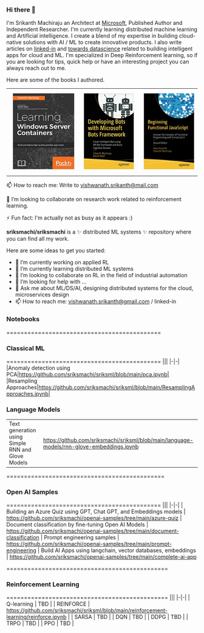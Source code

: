 ### Hi there 👋

I'm Srikanth Machiraju an Architect at [Microsoft](https://www.microsoft.com/en-in), Published Author and Independent Researcher. I'm currently learning distributed machine learning and Artificial intelligence. I create a blend of my expertise in building cloud-native solutions with AI / ML to create innovative products. I also write articles on [linked-in](https://www.linkedin.com/in/vishsrik/) and [towards datascience](https://medium.com/@vishwanath.srikanth) related to building intelligent apps for cloud and ML. I'm specialized in Deep Reinforcement learning, so if you are looking for tips, quick help or have an interesting project you can always reach out to me.    

Here are some of the books I authored.

||||
|-|-|-|
|<img src="images/1.jpg" style="height:200px;padding:10px">|<img src="images/2.jpg" style="height:200px;padding:10px">|<img src="images/3.jpg" style="height:200px;padding:10px">|

📫 How to reach me:
Write to vishwanath.srikanth@mail.com

👯 I’m looking to collaborate on research work related to reinforcement learning.

⚡ Fun fact:
I'm actually not as busy as it appears :)

**sriksmachi/sriksmachi** is a ✨ distributed ML systems ✨ repository where you can find all my work.

Here are some ideas to get you started:

- 🔭 I’m currently working on applied RL
- 🌱 I’m currently learning distributed ML systems
- 👯 I’m looking to collaborate on RL in the field of industrial automation
- 🤔 I’m looking for help with ...
- 💬 Ask me about ML/DS/AI, designing distributed systems for the cloud, microservices design 
- 📫 How to reach me: vishwanath.srikanth@gmail.com / linked-in

### Notebooks
============================================
### Classical ML
============================================
|||
|-|-|
|Anomaly detection using PCA|https://github.com/sriksmachi/sriksml/blob/main/pca.ipynb|
|Resampling Approaches|https://github.com/sriksmachi/sriksml/blob/main/ResamplingApproaches.ipynb|

### Language Models
|||
|-|-|
|Text generation using Simple RNN and Glove Models|https://github.com/sriksmachi/sriksml/blob/main/language-models/rnn-glove-embeddings.ipynb|

=============================================
### Open AI Samples
============================================
|||
|-|-|
| Building an Azure Quiz using GPT, Chat GPT, and Embeddings models | https://github.com/sriksmachi/openai-samples/tree/main/azure-quiz
| Document classification by fine-tuning Open AI Models | https://github.com/sriksmachi/openai-samples/tree/main/document-classification
| Prompt engineering samples | https://github.com/sriksmachi/openai-samples/tree/main/prompt-engineering
| Build AI Apps using langchain, vector databases, embeddings | https://github.com/sriksmachi/openai-samples/tree/main/complete-ai-app

==============================================
### Reinforcement Learning
==============================================
|||
|-|-|
| Q-learning | TBD |
| REINFORCE | https://github.com/sriksmachi/sriksml/blob/main/reinforcement-learning/reinforce.ipynb |
| SARSA | TBD |
| DQN | TBD |
| DDPG | TBD |
| TRPO | TBD |
| PPO | TBD |
